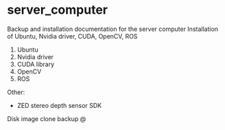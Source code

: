 # server_computer
Backup and installation documentation for the server computer
Installation of Ubuntu, Nvidia driver, CUDA, OpenCV, ROS
1. Ubuntu
2. Nvidia driver
3. CUDA library
4. OpenCV
5. ROS

Other:
- ZED stereo depth sensor SDK

Disk image clone backup @ 
